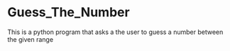 # Guess_The_Number
This is a python program that asks a the user to guess a number between the given range
